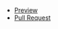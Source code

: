 - [Preview](https://misha-lysak.github.io/my-project/)
- [Pull Request](https://github.com/misha-lysak/my-project/pull/1/files)